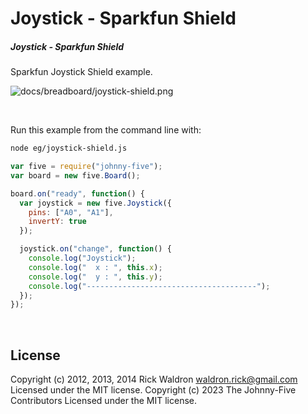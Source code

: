<!--remove-start-->

# Joystick - Sparkfun Shield

<!--remove-end-->






##### Joystick - Sparkfun Shield


Sparkfun Joystick Shield example.


![docs/breadboard/joystick-shield.png](breadboard/joystick-shield.png)<br>

&nbsp;




Run this example from the command line with:
```bash
node eg/joystick-shield.js
```


```javascript
var five = require("johnny-five");
var board = new five.Board();

board.on("ready", function() {
  var joystick = new five.Joystick({
    pins: ["A0", "A1"],
    invertY: true
  });

  joystick.on("change", function() {
    console.log("Joystick");
    console.log("  x : ", this.x);
    console.log("  y : ", this.y);
    console.log("--------------------------------------");
  });
});

```








&nbsp;

<!--remove-start-->

## License
Copyright (c) 2012, 2013, 2014 Rick Waldron <waldron.rick@gmail.com>
Licensed under the MIT license.
Copyright (c) 2023 The Johnny-Five Contributors
Licensed under the MIT license.

<!--remove-end-->
